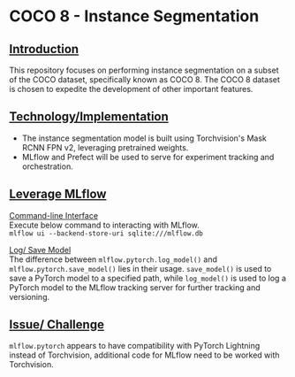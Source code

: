 # COCO 8 - Instance Segmentation

## <ins>Introduction</ins>
This repository focuses on performing instance segmentation on a subset of the COCO dataset, specifically known as COCO 8. The COCO 8 dataset is chosen to expedite the development of other important features. 

## <ins>Technology/Implementation</ins>
- The instance segmentation model is built using Torchvision's Mask RCNN FPN v2, leveraging pretrained weights.
- MLflow and Prefect will be used to serve for experiment tracking and orchestration.

## <ins>Leverage MLflow</ins>
<ins>Command-line Interface</ins>
<br>
Execute below command to interacting with MLflow.
<br>
`mlflow ui --backend-store-uri sqlite:///mlflow.db`

<ins>Log/ Save Model</ins>
<br>
The difference between `mlflow.pytorch.log_model()` and `mlflow.pytorch.save_model()` lies in their usage. `save_model()` is used to save a PyTorch model to a specified path, while `log_model()` is used to log a PyTorch model to the MLflow tracking server for further tracking and versioning.

## <ins>Issue/ Challenge</ins>
`mlflow.pytorch` appears to have compatibility with PyTorch Lightning instead of Torchvision, additional code for MLflow need to be worked with Torchvision.